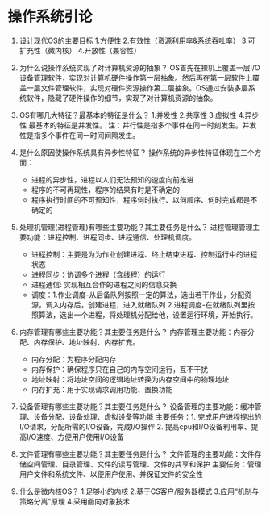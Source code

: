 # 操作系统引论
1. 设计现代OS的主要目标
    1.方便性 2.有效性（资源利用率&系统吞吐率） 3.可扩充性（微内核） 4.开放性（兼容性）

2. 为什么说操作系统实现了对计算机资源的抽象？
    OS首先在裸机上覆盖一层I/O设备管理软件，实现对计算机硬件操作第一层抽象。然后再在第一层软件上覆盖一层文件管理软件，实现对硬件资源操作第二层抽象。OS通过安装多层系统软件，隐藏了硬件操作的细节，实现了对计算机资源的抽象。

3. OS有哪几大特征？最基本的特征是什么？
    1.并发性 2.共享性 3.虚拟性 4.异步性
    最基本的特征是并发性。
注：并行性是指多个事件在同一时刻发生。并发性是指多个事件在同一时间间隔发生。

4. 是什么原因使操作系统具有异步性特征？
    操作系统的异步性特征体现在三个方面：
    - 进程的异步性，进程以人们无法预知的速度向前推进
    - 程序的不可再现性，程序的结果有时是不确定的
    - 程序执行时间的不可预知性，程序何时执行、以何顺序、何时完成都是不确定的

5. 处理机管理(进程管理)有哪些主要功能？其主要任务是什么？
    进程管理管理主要功能：进程控制、进程同步、进程通信、处理机调度。
    - 进程控制：主要是为为作业创建进程、终止结束进程、控制运行中的进程状态
    - 进程同步：协调多个进程（含线程）的运行
    - 进程通信: 实现相互合作的进程之间的信息交换
    - 调度：1.作业调度-从后备队列按照一定的算法，选出若干作业，分配资源，调入内存后，创建进程，进入就绪队列 
            2.进程调度-在就绪队列里按照算法，选出一个进程，将处理机分配给他，设置运行环境，开始执行。

6. 内存管理有哪些主要功能？其主要任务是什么？
    内存管理主要功能：内存分配、内存保护、地址映射、内存扩充。
    - 内存分配：为程序分配内存
    - 内存保护：确保程序只在自己的内存空间运行，互不干扰
    - 地址映射：将地址空间的逻辑地址转换为内存空间中的物理地址
    - 内存扩充：用于实现请求调用功能、置换功能

7. 设备管理有哪些主要功能？其主要任务是什么？
    设备管理的主要功能：缓冲管理、设备分配、设备处理、虚拟设备等功能
    主要任务：1. 完成用户进程提出的I/O请求，分配所需的I/O设备，完成I/O操作
              2. 提高cpu和I/O设备利用率、提高I/O速度、方便用户使用I/O设备

8. 文件管理有哪些主要功能？其主要任务是什么？
    文件管理的主要功能：文件存储空间管理、目录管理、文件的读写管理、文件的共享和保护
    主要任务：管理用户文件和系统文件、以便用户使用、并保证文件的安全性

9. 什么是微内核OS？
    1.足够小的内核 2.基于CS客户/服务器模式 3.应用“机制与策略分离”原理 4.采用面向对象技术